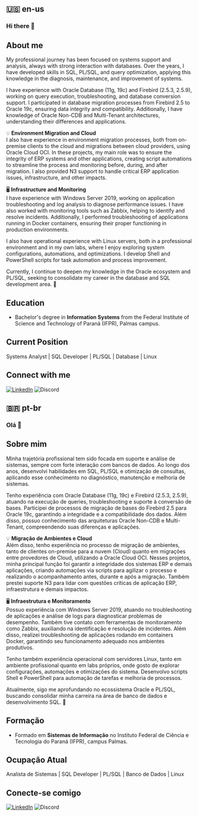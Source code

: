 ## 🇺🇸 en-us

### Hi there 👋
## About me
My professional journey has been focused on systems support and analysis, always with strong interaction with databases. Over the years, I have developed skills in SQL, PL/SQL, and query optimization, applying this knowledge in the diagnosis, maintenance, and improvement of systems.

I have experience with Oracle Database (11g, 19c) and Firebird (2.5.3, 2.5.9), working on query execution, troubleshooting, and database conversion support. I participated in database migration processes from Firebird 2.5 to Oracle 19c, ensuring data integrity and compatibility. Additionally, I have knowledge of Oracle Non-CDB and Multi-Tenant architectures, understanding their differences and applications.

💡 **Environment Migration and Cloud**  
I also have experience in environment migration processes, both from on-premise clients to the cloud and migrations between cloud providers, using Oracle Cloud OCI. In these projects, my main role was to ensure the integrity of ERP systems and other applications, creating script automations to streamline the process and monitoring before, during, and after migration. I also provided N3 support to handle critical ERP application issues, infrastructure, and other impacts.

🖥 **Infrastructure and Monitoring**  
I have experience with Windows Server 2019, working on application troubleshooting and log analysis to diagnose performance issues. I have also worked with monitoring tools such as Zabbix, helping to identify and resolve incidents. Additionally, I performed troubleshooting of applications running in Docker containers, ensuring their proper functioning in production environments.

I also have operational experience with Linux servers, both in a professional environment and in my own labs, where I enjoy exploring system configurations, automations, and optimizations. I develop Shell and PowerShell scripts for task automation and process improvement.

Currently, I continue to deepen my knowledge in the Oracle ecosystem and PL/SQL, seeking to consolidate my career in the database and SQL development area. 🚀

## Education
* Bachelor's degree in **Information Systems** from the Federal Institute of Science and Technology of Paraná (IFPR), Palmas campus.

## Current Position
Systems Analyst | SQL Developer | PL/SQL | Database | Linux

## Connect with me
[![LinkedIn](https://img.shields.io/badge/LinkedIn-4165d3?style=for-the-badge&logo=linkedin&logoColor=)](https://www.linkedin.com/in/luiz-alberto-parnoff/)
![Discord](https://img.shields.io/discord/:luiz_parnoff)

## 🇧🇷 pt-br

### Olá 👋
## Sobre mim
Minha trajetória profissional tem sido focada em suporte e análise de sistemas, sempre com forte interação com bancos de dados. Ao longo dos anos, desenvolvi habilidades em SQL, PL/SQL e otimização de consultas, aplicando esse conhecimento no diagnóstico, manutenção e melhoria de sistemas.

Tenho experiência com Oracle Database (11g, 19c) e Firebird (2.5.3, 2.5.9), atuando na execução de queries, troubleshooting e suporte à conversão de bases. Participei de processos de migração de bases do Firebird 2.5 para Oracle 19c, garantindo a integridade e a compatibilidade dos dados. Além disso, possuo conhecimento das arquiteturas Oracle Non-CDB e Multi-Tenant, compreendendo suas diferenças e aplicações.

💡 **Migração de Ambientes e Cloud**  
Além disso, tenho experiência no processo de migração de ambientes, tanto de clientes on-premise para a nuvem (Cloud) quanto em migrações entre provedores de Cloud, utilizando a Oracle Cloud OCI. Nesses projetos, minha principal função foi garantir a integridade dos sistemas ERP e demais aplicações, criando automações via scripts para agilizar o processo e realizando o acompanhamento antes, durante e após a migração. Também prestei suporte N3 para lidar com questões críticas de aplicação ERP, infraestrutura e demais impactos.

🖥 **Infraestrutura e Monitoramento**  
Possuo experiência com Windows Server 2019, atuando no troubleshooting de aplicações e análise de logs para diagnosticar problemas de desempenho. Também tive contato com ferramentas de monitoramento como Zabbix, auxiliando na identificação e resolução de incidentes. Além disso, realizei troubleshooting de aplicações rodando em containers Docker, garantindo seu funcionamento adequado nos ambientes produtivos.

Tenho também experiência operacional com servidores Linux, tanto em ambiente profissional quanto em labs próprios, onde gosto de explorar configurações, automações e otimizações do sistema. Desenvolvo scripts Shell e PowerShell para automação de tarefas e melhoria de processos.

Atualmente, sigo me aprofundando no ecossistema Oracle e PL/SQL, buscando consolidar minha carreira na área de banco de dados e desenvolvimento SQL. 🚀

## Formação
* Formado em **Sistemas de Informação** no Instituto Federal de Ciência e Tecnologia do Paraná (IFPR), campus Palmas.

## Ocupação Atual
Analista de Sistemas | SQL Developer | PL/SQL | Banco de Dados | Linux

## Conecte-se comigo
[![LinkedIn](https://img.shields.io/badge/LinkedIn-4165d3?style=for-the-badge&logo=linkedin&logoColor=)](https://www.linkedin.com/in/luiz-alberto-parnoff/)
![Discord](https://img.shields.io/discord/:luiz_parnoff)
